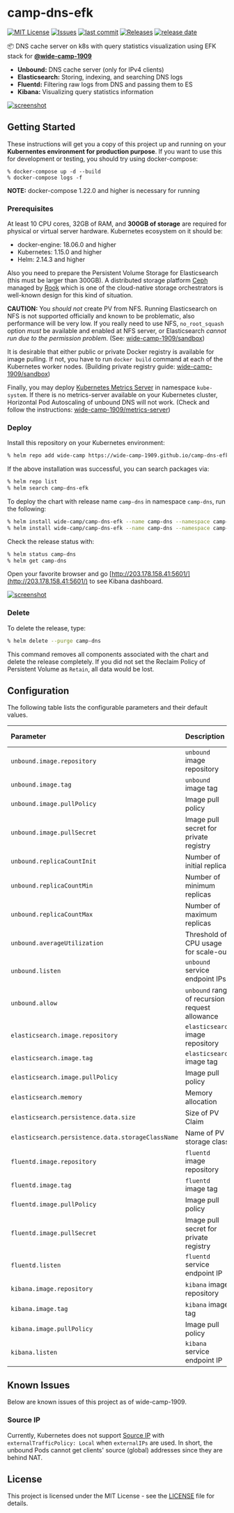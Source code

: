# camp-dns-efk

[![MIT License](http://img.shields.io/github/license/wide-camp-1909/camp-dns-efk)](LICENSE)
[![Issues](https://img.shields.io/github/issues/wide-camp-1909/camp-dns-efk)](https://github.com/wide-camp-1909/camp-dns-efk/issues)
[![last commit](https://img.shields.io/github/last-commit/wide-camp-1909/camp-dns-efk)](https://github.com/wide-camp-1909/camp-dns-efk/commits)
[![Releases](https://img.shields.io/github/release/wide-camp-1909/camp-dns-efk)](https://github.com/wide-camp-1909/camp-dns-efk/releases)
[![release date](https://img.shields.io/github/release-date/wide-camp-1909/camp-dns-efk)](https://github.com/wide-camp-1909/camp-dns-efk/releases)

:package: DNS cache server on k8s with query statistics visualization using EFK stack for **[@wide-camp-1909](https://github.com/wide-camp-1909/)**

- **Unbound:** DNS cache server (only for IPv4 clients)
- **Elasticsearch:** Storing, indexing, and searching DNS logs
- **Fluentd:** Filtering raw logs from DNS and passing them to ES
- **Kibana:** Visualizing query statistics information

[![screenshot](https://raw.githubusercontent.com/wide-camp-1909/camp-dns-efk/screenshot/safari2.png)](https://raw.githubusercontent.com/wide-camp-1909/camp-dns-efk/screenshot/safari2.png)

## Getting Started

These instructions will get you a copy of this project up and running on your **Kubernentes environment for production purpose**.
If you want to use this for development or testing, you should try using docker-compose:

```
% docker-compose up -d --build
% docker-compose logs -f
```

**NOTE:** docker-compose 1.22.0 and higher is necessary for running

### Prerequisites

At least 10 CPU cores, 32GB of RAM, and **300GB of storage** are required for physical or virtual server hardware.
Kubernetes ecosystem on it should be:

- docker-engine: 18.06.0 and higher
- Kubernetes: 1.15.0 and higher
- Helm: 2.14.3 and higher

Also you need to prepare the Persistent Volume Storage for Elasticsearch (this must be larger than 300GB).
A distributed storage platform [Ceph](https://github.com/ceph/ceph) managed by [Rook](https://github.com/rook/rook) which is one of the cloud-native storage orchestrators is well-known design for this kind of situation.

**CAUTION:** You *should not* create PV from NFS. Running Elasticsearch on NFS is not supported officially and known to be problematic, also performance will be very low. If you really need to use NFS, `no_root_squash` option *must* be available and enabled at NFS server, or Elasticsearch *cannot run due to the permission problem*. (See: [wide-camp-1909/sandbox](https://github.com/wide-camp-1909/sandbox))

It is desirable that either public or private Docker registry is available for image pulling.
If not, you have to run `docker build` command at each of the Kubernetes worker nodes.
(Building private registry guide: [wide-camp-1909/sandbox](https://github.com/wide-camp-1909/sandbox))

Finally, you may deploy [Kubernetes Metrics Server](https://github.com/kubernetes-incubator/metrics-server) in namespace `kube-system`.
If there is no metrics-server available on your Kubernetes cluster, Horizontal Pod Autoscaling of unbound DNS will not work.
(Check and follow the instructions: [wide-camp-1909/metrics-server](https://github.com/wide-camp-1909/metrics-server))

### Deploy

Install this repository on your Kubernetes environment:

```bash
% helm repo add wide-camp https://wide-camp-1909.github.io/camp-dns-efk/chart
```

If the above installation was successful, you can search packages via:

```bash
% helm repo list
% helm search camp-dns-efk
```

To deploy the chart with release name `camp-dns` in namespace `camp-dns`, run the following:

```bash
% helm install wide-camp/camp-dns-efk --name camp-dns --namespace camp-dns --debug --dry-run | bat -l yaml
% helm install wide-camp/camp-dns-efk --name camp-dns --namespace camp-dns
```

Check the release status with:

```bash
% helm status camp-dns
% helm get camp-dns
```

Open your favorite browser and go [http://203.178.158.41:5601/](http://203.178.158.41:5601/) to see Kibana dashboard.

[![screenshot](https://raw.githubusercontent.com/wide-camp-1909/camp-dns-efk/screenshot/safari1.png)](https://raw.githubusercontent.com/wide-camp-1909/camp-dns-efk/screenshot/safari1.png)

### Delete

To delete the release, type:

```bash
% helm delete --purge camp-dns
```

This command removes all components associated with the chart and delete the release completely.
If you did not set the Reclaim Policy of Persistent Volume as `Retain`, all data would be lost.

## Configuration

The following table lists the configurable parameters and their default values.

| Parameter 	| Description 	| Default (for wide-camp-1909)
|:---- 	|:---- 	|:----
| `unbound.image.repository`   | `unbound` image repository | 203.178.158.5:30500/wide-camp-1909/camp-dns-unbound
| `unbound.image.tag`          | `unbound` image tag | latest
| `unbound.image.pullPolicy`   | Image pull policy | IfNotPresent
| `unbound.image.pullSecret`   | Image pull secret for private registry | camp-reg
| `unbound.replicaCountInit`   | Number of initial replicas | 3
| `unbound.replicaCountMin`    | Number of minimum replicas | 2
| `unbound.replicaCountMax`    | Number of maximum replicas | 9
| `unbound.averageUtilization` | Threshold of CPU usage for scale-out | 50
| `unbound.listen`             | `unbound` service endpoint IPs | [203.178.158.32, 203.178.158.33]
| `unbound.allow`              | `unbound` range of recursion request allowance | [127.0.0.0/8, 10.0.0.0/8, 172.16.0.0/12, 192.168.0.0/16, 203.178.156.0/22]
| `elasticsearch.image.repository`        | `elasticsearch` image repository | elasticsearch
| `elasticsearch.image.tag`               | `elasticsearch` image tag | "7.3.1"
| `elasticsearch.image.pullPolicy`        | Image pull policy | IfNotPresent
| `elasticsearch.memory`                  | Memory allocation | 32g
| `elasticsearch.persistence.data.size`   | Size of PV Claim | 300Gi
| `elasticsearch.persistence.data.storageClassName`   | Name of PV storage class | rook-ceph-block-retain
| `fluentd.image.repository`   | `fluentd` image repository | 203.178.158.5:30500/wide-camp-1909/camp-dns-fluentd
| `fluentd.image.tag`          | `fluentd` image tag | latest
| `fluentd.image.pullPolicy`   | Image pull policy | IfNotPresent
| `fluentd.image.pullSecret`   | Image pull secret for private registry | camp-reg
| `fluentd.listen`             | `fluentd` service endpoint IP | 203.178.158.40
| `kibana.image.repository`    | `kibana` image repository | kibana
| `kibana.image.tag`           | `kibana` image tag | "7.3.1"
| `kibana.image.pullPolicy`    | Image pull policy | IfNotPresent
| `kibana.listen`              | `kibana` service endpoint IP | 203.178.158.41

## Known Issues

Below are known issues of this project as of wide-camp-1909.

### Source IP
Currently, Kubernetes does not support [Source IP](https://kubernetes.io/docs/tutorials/services/source-ip/) with `externalTrafficPolicy: Local` when `externalIPs` are used.
In short, the unbound Pods cannot get clients' source (global) addresses since they are behind NAT.

## License

This project is licensed under the MIT License - see the [LICENSE](LICENSE) file for details.

